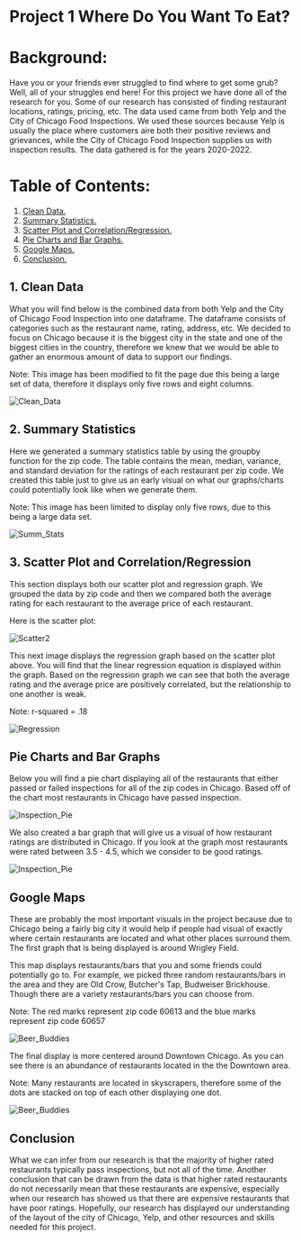 # Project 1 Where Do You Want To Eat?


# Background:

Have you or your friends ever struggled to find where to get some grub? Well, all of your struggles end here! For this project we have done all of the research for you. Some of our research has consisted of finding restaurant locations, ratings, pricing, etc. The data used came from both Yelp and the City of Chicago Food Inspections. We used these sources because Yelp is usually the place where customers aire both their positive reviews and grievances, while the City of Chicago Food Inspection supplies us with inspection results. The data gathered is for the years 2020-2022.   

# Table of Contents:


1. [ Clean Data. ](#yelp)
2. [ Summary Statistics. ](#stats)
3. [ Scatter Plot and Correlation/Regression. ](#plot)
4. [ Pie Charts and Bar Graphs. ](#graphs)
5. [ Google Maps. ](#maps)
6. [ Conclusion. ](#conc)

<a name="yelp"></a>
## 1. Clean Data

What you will find below is the combined data from both Yelp and the City of Chicago Food Inspection into one dataframe. The dataframe consists of categories such as the restaurant name, rating, address, etc. We decided to focus on Chicago because it is the biggest city in the state and one of the biggest cities in the country, therefore we knew that we would be able to gather an enormous amount of data to support our findings. 

Note: This image has been modified to fit the page due this being a large set of data, therefore it displays only five rows and eight columns.


![Clean_Data](/images/CleanData.png)


<a name="stats"></a>
## 2. Summary Statistics

Here we generated a summary statistics table by using the groupby function for the zip code. The table contains the mean, median, variance, and standard deviation for the ratings of each restaurant per zip code. We created this table just to give us an early visual on what our graphs/charts could potentially look like when we generate them. 

Note: This image has been limited to display only five rows, due to this being a large data set.


![Summ_Stats](/images/SummStats.png)


<a name="plot"></a>
## 3. Scatter Plot and Correlation/Regression

This section displays both our scatter plot and regression graph. We grouped the data by zip code and then we compared both the average rating for each restaurant to the average price of each restaurant.

Here is the scatter plot:

![Scatter2](/images/ScatterPlot.png)











This next image displays the regression graph based on the scatter plot above. You will find that the linear regression equation is displayed within the graph. Based on the regression graph we can see that both the average rating and the average price are positively correlated, but the relationship to one another is weak.

Note: r-squared = .18

![Regression](/images/Scatter2.png)



<a name="graphs"></a>
## Pie Charts and Bar Graphs

Below you will find a pie chart displaying all of the restaurants that either passed or failed inspections for all of the zip codes in Chicago. Based off of the chart most restaurants in Chicago have passed inspection.

![Inspection_Pie](/images/pie_pass_fail.png)








We also created a bar graph that will give us a visual of how restaurant ratings are distributed in Chicago. If you look at the graph most restaurants were rated between 3.5 - 4.5, which we consider to be good ratings.


![Inspection_Pie](/images/ratings_histogram.png)





<a name="maps"></a>
## Google Maps

These are probably the most important visuals in the project because due to Chicago being a fairly big city it would help if people had visual of exactly where certain restaurants are located and what other places surround them. The first graph that is being displayed is around Wrigley Field. 

This map displays restaurants/bars that you and some friends could potentially go to. For example, we picked three random restaurants/bars in the area and they are Old Crow, Butcher's Tap, Budweiser Brickhouse. Though there are a variety restaurants/bars you can choose from. 

Note: The red marks represent zip code 60613 and the blue marks represent zip code 60657

![Beer_Buddies](/images/BWB_Final.png)


The final display is more centered around Downtown Chicago. As you can see there is an abundance of restaurants located in the the Downtown area.

Note: Many restaurants are located in skyscrapers, therefore some of the dots are stacked on top of each other displaying one dot.

![Beer_Buddies](/images/I_Promise_Clean_Final.png)


<a name="conc"></a>
## Conclusion

What we can infer from our research is that the majority of higher rated restaurants typically pass inspections, but not all of the time. Another conclusion that can be drawn from the data is that higher rated restaurants do not necessarily mean that these restaurants are expensive, especially when our research has showed us that there are expensive restaurants that have poor ratings. Hopefully, our research has displayed our understanding of the layout of the city of Chicago, Yelp, and other resources and skills needed for this project. 













